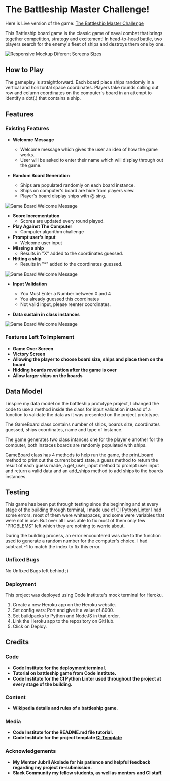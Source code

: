 # The Battleship Master Challenge!

Here is Live version of the game: 
[The Battleship Master Challenge](https://pep8ci.herokuapp.com/)

This Battleship board game is the classic game of naval combat that brings together competition, strategy and excitement! In head-to-head battle, two players search for the enemy's fleet of ships and destroys them one by one.

![Responsive Mockup Diferent Screens Sizes](assets/images/responsive-mockscreen.png)

## How to Play

The gameplay is straightforward. Each board place ships randomly in a vertical and horizontal space coordinates. Players take rounds calling out row and column coordinates on the computer's board in an attempt to identify a dot(.) that contains a ship. 

## Features

### Existing Features
- __Welcome Message__
  - Welcome message which gives the user an idea of how the game works.
  - User will be asked to enter their name which will display through out the game.
  

- __Random Board Generation__
  - Ships are populated randomly on each board instance.
  - Ships on computer's board are hide from players view.
  - Player's board display ships with @ sing.
  
![Game Board Welcome Message](assets/images/welcome-game.png)
- __Score Incrementation__
  - Scores are updated every round played.
- __Play Against The Computer__
  - Computer algorithm challenge
- __Prompt user's input__
  - Welcome user input
- __Missing a ship__
  - Results in "X" added to the coordinates guessed.
- __Hitting a ship__
  - Results in "*" added to the coordinates guessed.

![Game Board Welcome Message](assets/images/results.png)

- __Input Validation__
  - You Must Enter a Number between 0 and 4
  - You already guessed this coordinates
  - Not valid input, please reenter coordinates.

- __Data sustain in class instances__

![Game Board Welcome Message](assets/images/input-validation.png)

### Features Left To Implement
- __Game Over Screen__
- __Victory Screen__
- __Allowing the player to choose board size, ships and place them on the board__
- __Hidding boards revelation after the game is over__
- __Allow larger ships on the boards__

## Data Model
I inspire my data model on the battleship prototype project, I changed the code to use a method inside the class for input validation instead of a function to validate the data as it was presented on the project prototype.

The GameBoard class contains number of ships, boards size, coordinates guessed, ships coordinates, name and type of instance.

The game generates two class intances one for the player e another for the computer, both instaces boards are randomly populated with ships.

GameBoard class has 4 methods to help run the game, the print_board method to print out the current board state, a guess method to return the result of each guess made, a get_user_input method to prompt user input and return a valid data and an add_ships method to add ships to the boards instances.

## Testing 

This game has been put through testing since the beginning and at every stage of the building through terminal, I made use of [CI Python Linter](https://pep8ci.herokuapp.com/) I had some errors, most of them were whitespaces, and some were variables that were not in use. But over all I was able to fix most of them only few "PROBLEMS" left which they are nothing to worrie about. 

During the building process, an error encountered was due to the function used to generate a random number for the computer's choice. I had subtract -1 to match the index to fix this error.

### Unfixed Bugs

No Unfixed Bugs left behind ;)

### Deployment

This project was deployed using Code Institute's mock terminal for Heroku.

1. Create a new Heroku app on the Heroku website.
2. Set config vars: Port and give it a value of 8000.
3. Set buildpacks to Python and NodeJS in that order.
4. Link the Heroku app to the repository on GitHub.
5. Click on Deploy.

## Credits

### Code
- __Code Institute for the deployment terminal.__
- __Tutorial on battleship game from Code Institute.__
- __Code Institute for the CI Python Linter used throughout the project at every stage of the building.__

### Content
- __Wikipedia details and rules of a battleship game.__

### Media
- __Code Institute for the README.md file tutorial.__
- __Code Institute for the project template [CI Template](https://github.com/Code-Institute-Org/python-essentials-template)__

### Acknowledgements
- __My Mentor Jubril Akolade for his patience and helpful feedback regarding my project re-submission.__
- __Slack Community my fellow students, as well as mentors and CI staff.__
